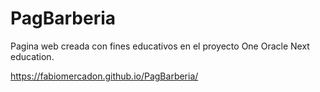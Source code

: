 # PagBarberia

Pagina web creada con fines educativos en el proyecto One Oracle Next education.

https://fabiomercadon.github.io/PagBarberia/
